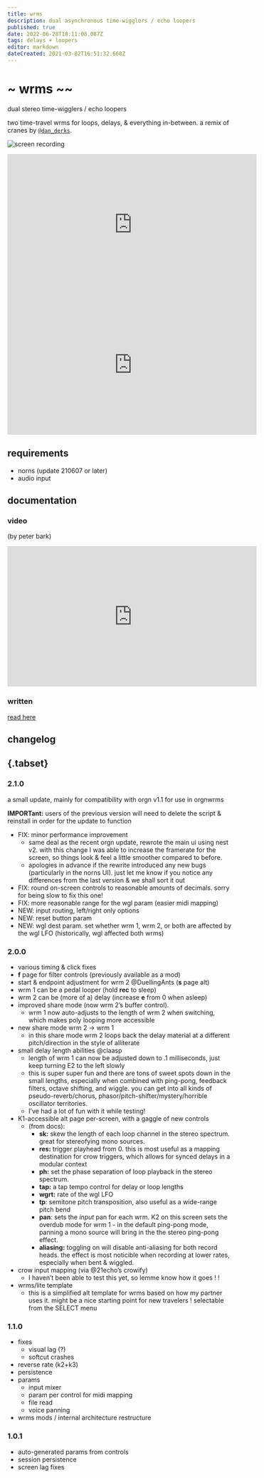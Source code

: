 ```yaml
---
title: wrms
description: dual asynchronous time-wigglers / echo loopers
published: true
date: 2022-06-28T18:11:08.087Z
tags: delays + loopers
editor: markdown
dateCreated: 2021-03-02T16:51:32.668Z
---
```


# ~ wrms ~~

dual stereo time-wigglers / echo loopers

two time-travel wrms for loops, delays, & everything in-between. a remix of cranes by [`@dan_derks`](/authors/dan_derks).

![screen recording](https://raw.githubusercontent.com/andr-ew/wrms/master/lib/img/wrm.gif)

<iframe width="560" height="315" src="https://www.youtube.com/embed/UTj8voI0-98" title="YouTube video player" frameborder="0" allow="accelerometer; autoplay; clipboard-write; encrypted-media; gyroscope; picture-in-picture" allowfullscreen></iframe>

<iframe width="560" height="315" src="https://www.youtube.com/embed/cNFIVs2eZI0" title="YouTube video player" frameborder="0" allow="accelerometer; autoplay; clipboard-write; encrypted-media; gyroscope; picture-in-picture" allowfullscreen></iframe>

## requirements

- norns (update 210607 or later)
- audio input

## documentation

### video

(by peter bark)

<iframe width="560" height="315" src="https://www.youtube.com/embed/ZRi1mmXgXko" title="YouTube video player" frameborder="0" allow="accelerometer; autoplay; clipboard-write; encrypted-media; gyroscope; picture-in-picture" allowfullscreen></iframe>

### written

[read here](https://github.com/andr-ew/wrms#documentation)

## changelog

## {.tabset}

### 2.1.0

a small update, mainly for compatibility with orgn v1.1 for use in orgnwrms

**IMPORTant:** users of the previous version will need to delete the script & reinstall in order for the update to function

- FIX: minor performance improvement
   - same deal as the recent orgn update, rewrote the main ui using nest v2. with this change I was able to increase the framerate for the screen, so things look & feel a little smoother compared to before.
   - apologies in advance if the rewrite introduced any new bugs (particularly in the norns UI). just let me know if you notice any differences from the last version & we shall sort it out
- FIX: round on-screen controls to reasonable amounts of decimals. sorry for being slow to fix this one!
- FIX: more reasonable range for the wgl param (easier midi mapping)
- NEW: input routing, left/right only options
- NEW: reset button param
- NEW: wgl dest param. set whether wrm 1, wrm 2, or both are affected by the wgl LFO (historically, wgl affected both wrms)


### 2.0.0

- various timing & click fixes
- **f** page for filter controls (previously available as a mod)
- start & endpoint adjustment for wrm 2 @DuellingAnts (**s** page alt)
- wrm 1 can be a pedal looper (hold **rec** to sleep)
- wrm 2 can be (more of a) delay (increase **e** from 0 when asleep)
- improved share mode (now wrm 2’s buffer control). 
    - wrm 1 now auto-adjusts to the length of wrm 2 when switching, which makes poly looping more accessible
- new share mode wrm 2 -> wrm 1
    - in this share mode wrm 2 loops back the delay material at a different pitch/direction in the style of alliterate
- small delay length abilities @claasp
    - length of wrm 1 can now be adjusted down to .1 milliseconds, just keep turning E2 to the left slowly
    - this is super super fun and there are tons of sweet spots down in the small lengths, especially when combined with ping-pong, feedback filters, octave shifting, and wiggle. you can get into all kinds of pseudo-reverb/chorus, phasor/pitch-shifter/mystery/horrible oscillator territories.
    - I’ve had a lot of fun with it while testing!
- K1-accessible alt page per-screen, with a gaggle of new controls
    - (from docs):
        - **sk:** skew the length of each loop channel in the stereo spectrum. great for stereofying mono sources.
        - **res:** trigger playhead from 0. this is most useful as a mapping destination for crow triggers, which allows for synced delays in a modular context
        - **ph:** set the phase separation of loop playback in the stereo spectrum.
        - **tap:** a tap tempo control for delay or loop lengths
        - **wgrt:** rate of the wgl LFO
        - **tp**: semitone pitch transposition, also useful as a wide-range pitch bend
        - **pan**: sets the _input_ pan for each wrm. K2 on this screen sets the overdub mode for wrm 1 - in the default ping-pong mode, panning a mono source will bring in the the stereo ping-pong effect.
        - **aliasing:** toggling on will disable anti-aliasing for both record heads. the effect is most noticible when recording at lower rates, especially when bent & wiggled.
- crow input mapping (via @21echo’s crowify)
    - I haven’t been able to test this yet, so lemme know how it goes ! !
- wrms/lite template
    - this is a simplified alt template for wrms based on how my partner uses it. might be a nice starting point for new travelers ! selectable from the SELECT menu

### 1.1.0

- fixes
    - visual lag (?)
    - softcut crashes
- reverse rate (k2+k3)
- persistence
- params
    - input mixer
    - param per control for midi mapping
    - file read
    - voice panning
- wrms mods / internal architecture restructure

### 1.0.1
+ auto-generated params from controls
+ session persistence
+ screen lag fixes